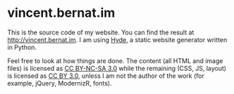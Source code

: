 vincent.bernat.im
=================

This is the source code of my website. You can find the result at
<http://vincent.bernat.im>. I am using [Hyde][hyde], a static website
generator written in Python.

Feel free to look at how things are done. The content (all HTML and
image files) is licensed as [CC BY-NC-SA 3.0][cc1] while the remaining
(CSS, JS, layout) is licensed as [CC BY 3.0][cc2], unless I am not the
author of the work (for example, jQuery, ModernizR, fonts).

[hyde]: https://github.com/hyde/hyde
[cc1]: http://creativecommons.org/licenses/by-nc-sa/3.0/
[cc2]: http://creativecommons.org/licenses/by/3.0/
